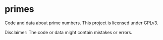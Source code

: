 # primes
Code and data about prime numbers.
This project is licensed under GPLv3.

Disclaimer:
The code or data might contain mistakes or errors.

